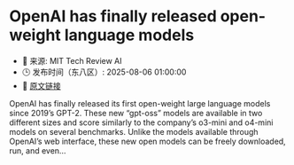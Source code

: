 # OpenAI has finally released open-weight language models
- 📅 来源: MIT Tech Review AI
- 🕒 发布时间（东八区）: 2025-08-06 01:00:00
- 🔗 [原文链接](https://www.technologyreview.com/2025/08/05/1121092/openai-has-finally-released-open-weight-language-models/)

OpenAI has finally released its first open-weight large language models since 2019’s GPT-2. These new “gpt-oss” models are available in two different sizes and score similarly to the company’s o3-mini and o4-mini models on several benchmarks. Unlike the models available through OpenAI’s web interface, these new open models can be freely downloaded, run, and even&#8230;